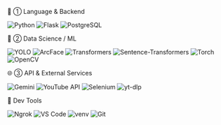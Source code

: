 🥇 ① Language & Backend

![Python](https://img.shields.io/badge/Python-3776AB?style=for-the-badge&logo=python&logoColor=white)
![Flask](https://img.shields.io/badge/Flask-000000?style=for-the-badge&logo=flask&logoColor=white)
![PostgreSQL](https://img.shields.io/badge/PostgreSQL-4169E1?style=for-the-badge&logo=postgresql&logoColor=white)


🧠 ② Data Science / ML

![YOLO](https://img.shields.io/badge/YOLO-black?style=for-the-badge&logo=YOLO&logoColor=white)
![ArcFace](https://img.shields.io/badge/ArcFace-red?style=for-the-badge)
![Transformers](https://img.shields.io/badge/Transformers-ffcc00?style=for-the-badge&logo=huggingface&logoColor=black)
![Sentence-Transformers](https://img.shields.io/badge/Sentence_Transformers-0055ff?style=for-the-badge)
![Torch](https://img.shields.io/badge/PyTorch-ee4c2c?style=for-the-badge&logo=pytorch&logoColor=white)
![OpenCV](https://img.shields.io/badge/OpenCV-5C3EE8?style=for-the-badge&logo=opencv&logoColor=white)

🌐 ③ API & External Services

![Gemini](https://img.shields.io/badge/Google_Gemini-4285F4?style=for-the-badge&logo=google&logoColor=white)
![YouTube API](https://img.shields.io/badge/YouTube_API-FF0000?style=for-the-badge&logo=youtube&logoColor=white)
![Selenium](https://img.shields.io/badge/Selenium-43B02A?style=for-the-badge&logo=selenium&logoColor=white)
![yt-dlp](https://img.shields.io/badge/yt--dlp-000000?style=for-the-badge)

🧰 Dev Tools

![Ngrok](https://img.shields.io/badge/Ngrok-1F1F1F?style=for-the-badge)
![VS Code](https://img.shields.io/badge/VS_Code-007ACC?style=for-the-badge&logo=visualstudiocode&logoColor=white)
![venv](https://img.shields.io/badge/venv-3c3c3c?style=for-the-badge)
![Git](https://img.shields.io/badge/Git-F05032?style=for-the-badge&logo=git&logoColor=white)
